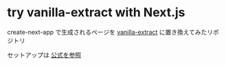 # try vanilla-extract with Next.js

create-next-app で生成されるページを [vanilla-extract](https://vanilla-extract.style/) に置き換えてみたリポジトリ

セットアップは [公式を参照](https://vanilla-extract.style/documentation/setup/#nextjs)
